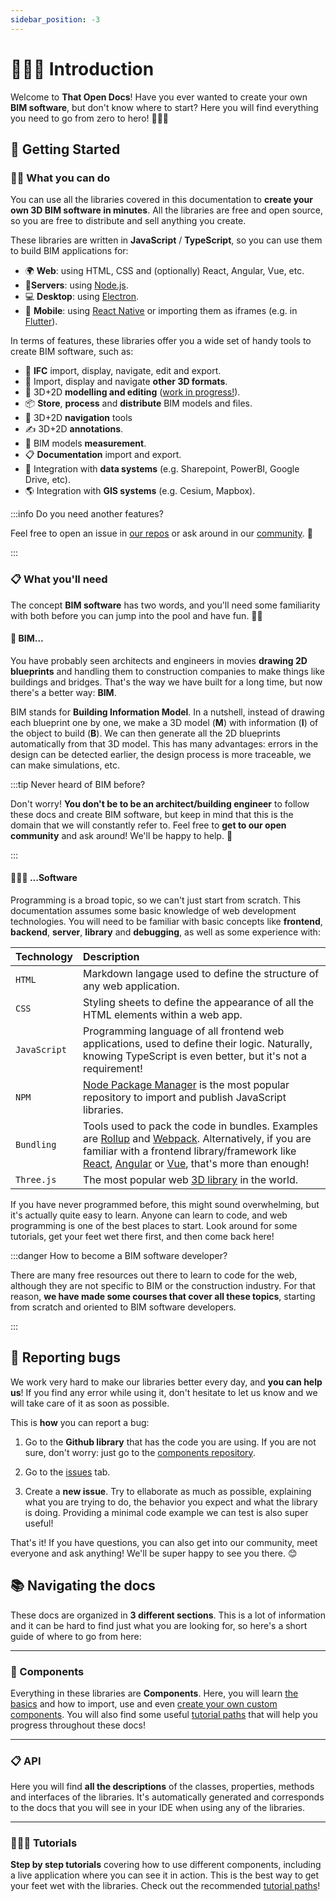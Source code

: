 ```yaml
---
sidebar_position: -3
---
```


# 👨🏻‍💻 Introduction

Welcome to **That Open Docs**! Have you ever wanted to create your own **BIM software**, but don't know where to start? Here you will find everything you need to go from zero to hero! 🏢👩‍💻

## 🚀 Getting Started

### 💪🏻 What you can do

You can use all the libraries covered in this documentation to **create your own 3D BIM software in minutes**. All the libraries are free and open source, so you are free to distribute and sell anything you create.

These libraries are written in **JavaScript** / **TypeScript**, so you can use them to build BIM applications for:

- 🌍 **Web**: using HTML, CSS and (optionally) React, Angular, Vue, etc. 
- 📁**Servers**: using [Node.js](https://nodejs.org/en).
- 💻 **Desktop**: using [Electron](https://www.electronjs.org/).
- 📱 **Mobile**: using [React Native](https://reactnative.dev/) or importing them as iframes (e.g. in [Flutter](https://flutter.dev/?gclid=Cj0KCQjwla-hBhD7ARIsAM9tQKtnYys_qfZzrZnef2XC9CgX4ior2PT7sankU4BxHD_MrcGgySEUOgUaAvsbEALw_wcB&gclsrc=aw.ds)).

In terms of features, these libraries offer you a wide set of handy tools to create BIM software, such as:

- 🏢 **IFC** import, display, navigate, edit and export.
- 🌳 Import, display and navigate **other 3D formats**.
- 🚀 3D+2D **modelling and editing** ([work in progress!](https://github.com/ThatOpen/engine_clay)).
- 📦 **Store**, **process** and **distribute** BIM models and files.
- 🔎 3D+2D **navigation** tools
- ✍ 3D+2D **annotations**.
- 📏 BIM models **measurement**.
- 📋 **Documentation** import and export.
- 🤝 Integration with **data systems** (e.g. Sharepoint, PowerBI, Google Drive, etc).
- 🌎 Integration with **GIS systems** (e.g. Cesium, Mapbox).

:::info Do you need another features?

Feel free to open an issue in [our repos](https://github.com/ThatOpen/) or ask around in our [community](https://people.thatopen.com/). 🚀

:::


### 📋 What you'll need

The concept **BIM software** has two words, and you'll need some familiarity with both before you can jump into the pool and have fun. 🏊‍♂️ 

#### 🏢 BIM...

You have probably seen architects and engineers in movies **drawing 2D blueprints** and handling them to construction companies to make things like buildings and bridges. That's the way we have built for a long time, but now there's a better way: **BIM**.

BIM stands for **Building Information Model**. In a nutshell, instead of drawing each blueprint one by one, we make a 3D model (**M**) with information (**I**) of the object to build (**B**). We can then generate all the 2D blueprints automatically from that 3D model. This has many advantages: errors in the design can be detected earlier, the design process is more traceable, we can make simulations, etc.

:::tip Never heard of BIM before?

Don't worry! **You don't be to be an architect/building engineer** to follow these docs and create BIM software, but keep in mind that this is the domain that we will constantly refer to. Feel free to **get to our open community** and ask around! We'll be happy to help. 🍻

:::

#### 🧑🏻‍💻 ...Software

Programming is a broad topic, so we can't just start from scratch. This documentation assumes some basic knowledge of web development technologies. You will need to be familiar with basic concepts like **frontend**, **backend**, **server**, **library** and **debugging**, as well as some experience with:

| Technology   | Description                                                                                                                                                                                                                                                                                                               |
|:-------------|:--------------------------------------------------------------------------------------------------------------------------------------------------------------------------------------------------------------------------------------------------------------------------------------------------------------------------|
| `HTML`       | Markdown langage used to define the structure of any web application.                                                                                                                                                                                                                                                     | 
| `CSS`        | Styling sheets to define the appearance of all the HTML elements within a web app.                                                                                                                                                                                                                                        | 
| `JavaScript` | Programming language of all frontend web applications, used to define their logic. Naturally, knowing TypeScript is even better, but it's not a requirement!                                                                                                                                                              | 
| `NPM`        | [Node Package Manager](https://npmjs.com/) is the most popular repository to import and publish JavaScript libraries.                                                                                                                                                                                                     | 
| `Bundling`   | Tools used to pack the code in bundles. Examples are [Rollup](https://rollupjs.org/) and [Webpack](https://webpack.js.org/). Alternatively, if you are familiar with a frontend library/framework like [React](https://react.dev/), [Angular](https://angular.io/) or [Vue](https://vuejs.org/), that's more than enough! |
| `Three.js`   | The most popular web [3D library](https://threejs.org/) in the world.                                                                                                                                                                                                                                                     | 



If you have never programmed before, this might sound overwhelming, but it's actually quite easy to learn. Anyone can learn to code, and web programming is one of the best places to start. Look around for some tutorials, get your feet wet there first, and then come back here!

:::danger How to become a BIM software developer?

There are many free resources out there to learn to code for the web, although they are not specific to BIM or the construction industry. For that reason, **we have made some courses that cover all these topics**, starting from scratch and oriented to BIM software developers.

:::

## 🐞 Reporting bugs

We work very hard to make our libraries better every day, and **you can help us**! If you find any error while using it, don't hesitate to let us know and we will take care of it as soon as possible.

This is **how** you can report a bug:

1. Go to the **Github library** that has the code you are using. If you are not sure, don't worry: just go to the [components repository](https://github.com/ThatOpen/engine_components).

2. Go to the [issues](https://github.com/ThatOpen/engine_components/issues) tab.

3. Create a **new issue**. Try to ellaborate as much as possible, explaining what you are trying to do, the behavior you expect and what the library is doing. Providing a minimal code example we can test is also super useful!

That's it! If you have questions, you can also get into our community, meet everyone and ask anything! We'll be super happy to see you there. 😊


## 📚 Navigating the docs

These docs are organized in **3 different sections**. This is a lot of information and it can be hard to find just what you are looking for, so here's a short guide of where to go from here:

___
### 🧩 Components

Everything in these libraries are **Components**. Here, you will learn [the basics](components/getting-started.md) and how to import, use and even [create your own custom components](components/creating-components.md). You will also find some useful [tutorial paths](components/tutorial-paths.md) that will help you progress throughout these docs!

___
### 📋 API

Here you will find **all the descriptions** of the classes, properties, methods and interfaces of the libraries. It's automatically generated and corresponds to the docs that you will see in your IDE when using any of the libraries.

___
### 👩🏻‍🏫 Tutorials

**Step by step tutorials** covering how to use different components, including a live application where you can see it in action. This is the best way to get your feet wet with the libraries. Check out the recommended [tutorial paths](components/tutorial-paths.md)!

